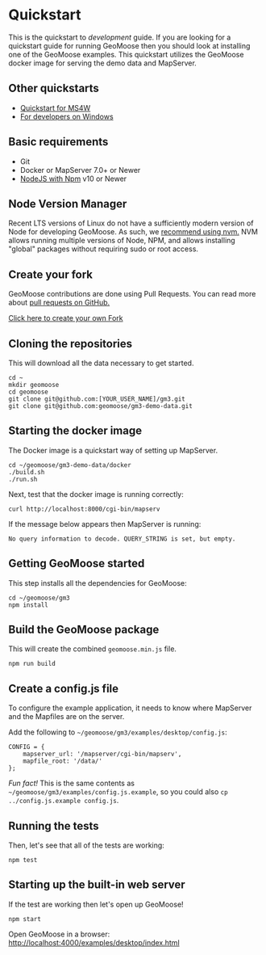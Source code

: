 # Quickstart

This is the quickstart to *development* guide. If you are looking for a quickstart guide for running GeoMoose then you should look at installing one of the GeoMoose examples. This quickstart utilizes the GeoMoose docker image for serving the demo data and MapServer.

## Other quickstarts

* [Quickstart for MS4W](./ms4w-quickstart/index.md)
* [For developers on Windows](./install_on_windows.md)

## Basic requirements

* Git
* Docker or MapServer 7.0+ or Newer
* [NodeJS with Npm](https://nodejs.org/) v10 or Newer

## Node Version Manager

Recent LTS versions of Linux do  not have a sufficiently modern version of Node for developing GeoMoose. As such, we [recommend using nvm.](https://github.com/creationix/nvm) NVM allows running multiple versions of Node, NPM, and allows installing "global" packages without requiring sudo or root access.

## Create your fork

GeoMoose contributions are done using Pull Requests.  You can read more about [pull requests on GitHub.](https://help.github.com/articles/about-pull-requests/)

<a target="_blank" class="github-button" href="https://github.com/geomoose/gm3/fork" aria-label="Fork geomoose/gm3 on GitHub">Click here to create your own Fork</a>

## Cloning the repositories

This will download all the data necessary to get started.

```
cd ~
mkdir geomoose
cd geomoose
git clone git@github.com:[YOUR_USER_NAME]/gm3.git
git clone git@github.com:geomoose/gm3-demo-data.git
```

## Starting the docker image

The Docker image is a quickstart way of setting up MapServer.

```
cd ~/geomoose/gm3-demo-data/docker
./build.sh
./run.sh
```

Next, test that the docker image is running correctly:

```
curl http://localhost:8000/cgi-bin/mapserv
```

If the message below appears then MapServer is running:
```
No query information to decode. QUERY_STRING is set, but empty.
```

## Getting GeoMoose started

This step installs all the dependencies for GeoMoose:
```
cd ~/geomoose/gm3
npm install
```

## Build the GeoMoose package

This will create the combined `geomoose.min.js` file.
```
npm run build
```

## Create a config.js file
To configure the example application, it needs to know where MapServer and the Mapfiles are on the server.

Add the following to `~/geomoose/gm3/examples/desktop/config.js`:
```
CONFIG = {
    mapserver_url: '/mapserver/cgi-bin/mapserv',
    mapfile_root: '/data/'
};
```

*Fun fact!* This is the same contents as `~/geomoose/gm3/examples/config.js.example`, so you could also `cp ../config.js.example config.js`.

## Running the tests

Then, let's see that all of the tests are working:
```
npm test
```

## Starting up the built-in web server

If the test are working then let's open up GeoMoose!
```
npm start
```

Open GeoMoose in a browser: [http://localhost:4000/examples/desktop/index.html](http://localhost:4000/examples/desktop/index.html)


